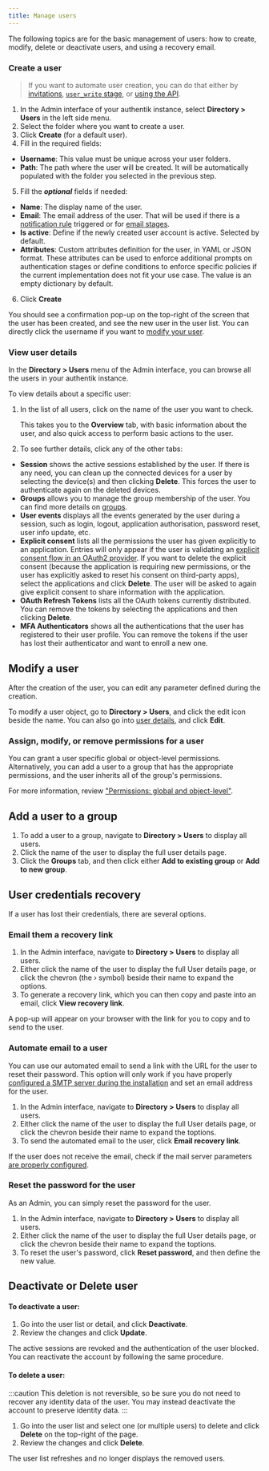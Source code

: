 ```yaml
---
title: Manage users
---
```


The following topics are for the basic management of users: how to create, modify, delete or deactivate users, and using a recovery email.

### Create a user

> If you want to automate user creation, you can do that either by [invitations](./invitations.md), [`user_write` stage](../../flow/stages/user_write), or [using the API](/developer-docs/api/browser).

1. In the Admin interface of your authentik instance, select **Directory > Users** in the left side menu.
2. Select the folder where you want to create a user.
3. Click **Create** (for a default user).
4. Fill in the required fields:

-   **Username**: This value must be unique across your user folders.
-   **Path**: The path where the user will be created. It will be automatically populated with the folder you selected in the previous step.

5. Fill the **_optional_** fields if needed:

-   **Name**: The display name of the user.
-   **Email**: The email address of the user. That will be used if there is a [notification rule](../../events/notifications) triggered or for [email stages](../../flow/stages/email).
-   **Is active**: Define if the newly created user account is active. Selected by default.
-   **Attributes**: Custom attributes definition for the user, in YAML or JSON format. These attributes can be used to enforce additional prompts on authentication stages or define conditions to enforce specific policies if the current implementation does not fit your use case. The value is an empty dictionary by default.

6. Click **Create**

You should see a confirmation pop-up on the top-right of the screen that the user has been created, and see the new user in the user list. You can directly click the username if you want to [modify your user](./user_basic_operations#modify-a-user).

### View user details

In the **Directory > Users** menu of the Admin interface, you can browse all the users in your authentik instance.

To view details about a specific user:

1. In the list of all users, click on the name of the user you want to check.

    This takes you to the **Overview** tab, with basic information about the user, and also quick access to perform basic actions to the user.

2. To see further details, click any of the other tabs:

-   **Session** shows the active sessions established by the user. If there is any need, you can clean up the connected devices for a user by selecting the device(s) and then clicking **Delete**. This forces the user to authenticate again on the deleted devices.
-   **Groups** allows you to manage the group membership of the user. You can find more details on [groups](../groups/index.mdx).
-   **User events** displays all the events generated by the user during a session, such as login, logout, application authorisation, password reset, user info update, etc.
-   **Explicit consent** lists all the permissions the user has given explicitly to an application. Entries will only appear if the user is validating an [explicit consent flow in an OAuth2 provider](../../providers/oauth2/). If you want to delete the explicit consent (because the application is requiring new permissions, or the user has explicitly asked to reset his consent on third-party apps), select the applications and click **Delete**. The user will be asked to again give explicit consent to share information with the application.
-   **OAuth Refresh Tokens** lists all the OAuth tokens currently distributed. You can remove the tokens by selecting the applications and then clicking **Delete**.
-   **MFA Authenticators** shows all the authentications that the user has registered to their user profile. You can remove the tokens if the user has lost their authenticator and want to enroll a new one.

## Modify a user

After the creation of the user, you can edit any parameter defined during the creation.

To modify a user object, go to **Directory > Users**, and click the edit icon beside the name. You can also go into [user details](#view-user-details), and click **Edit**.

### Assign, modify, or remove permissions for a user

You can grant a user specific global or object-level permissions. Alternatively, you can add a user to a group that has the appropriate permissions, and the user inherits all of the group's permissions.

For more information, review ["Permissions: global and object-level"](../access-control/permissions.md).

## Add a user to a group

1. To add a user to a group, navigate to **Directory > Users** to display all users.
2. Click the name of the user to display the full user details page.
3. Click the **Groups** tab, and then click either **Add to existing group** or **Add to new group**.

## User credentials recovery

If a user has lost their credentials, there are several options.

### Email them a recovery link

1. In the Admin interface, navigate to **Directory > Users** to display all users.
2. Either click the name of the user to display the full User details page, or click the chevron (the › symbol) beside their name to expand the options.
3. To generate a recovery link, which you can then copy and paste into an email, click **View recovery link**.

A pop-up will appear on your browser with the link for you to copy and to send to the user.

### Automate email to a user

You can use our automated email to send a link with the URL for the user to reset their password. This option will only work if you have properly [configured a SMTP server during the installation](../../installation/docker-compose#email-configuration-optional-but-recommended) and set an email address for the user.

1. In the Admin interface, navigate to **Directory > Users** to display all users.
2. Either click the name of the user to display the full User details page, or click the chevron beside their name to expand the toptions.
3. To send the automated email to the user, click **Email recovery link**.

If the user does not receive the email, check if the mail server parameters [are properly configured](../../troubleshooting/emails).

### Reset the password for the user

As an Admin, you can simply reset the password for the user.

1. In the Admin interface, navigate to **Directory > Users** to display all users.
2. Either click the name of the user to display the full User details page, or click the chevron beside their name to expand the toptions.
3. To reset the user's password, click **Reset password**, and then define the new value.

## Deactivate or Delete user

#### To deactivate a user:

1. Go into the user list or detail, and click **Deactivate**.
2. Review the changes and click **Update**.

The active sessions are revoked and the authentication of the user blocked. You can reactivate the account by following the same procedure.

#### To delete a user:

:::caution
This deletion is not reversible, so be sure you do not need to recover any identity data of the user.
You may instead deactivate the account to preserve identity data.
:::

1. Go into the user list and select one (or multiple users) to delete and click **Delete** on the top-right of the page.
2. Review the changes and click **Delete**.

The user list refreshes and no longer displays the removed users.

